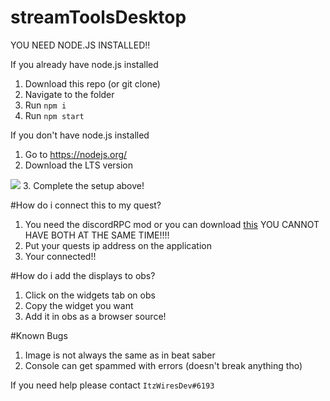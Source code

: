# streamToolsDesktop

YOU NEED NODE.JS INSTALLED!!

If you already have node.js installed

1. Download this repo (or git clone)
2. Navigate to the folder
3. Run `npm i`
4. Run `npm start`


If you don't have node.js installed

1. Go to <a href="https://nodejs.org/">https://nodejs.org/</a>
2. Download the LTS version
<img src="https://wiresdev.ga/lts.png">
3. Complete the setup above!

#How do i connect this to my quest?

1. You need the discordRPC mod or you can download <a href="https://wiresdev.ga">this</a> YOU CANNOT HAVE BOTH AT THE SAME TIME!!!!
2. Put your quests ip address on the application
3. Your connected!!

#How do i add the displays to obs?

1. Click on the widgets tab on obs
2. Copy the widget you want
3. Add it in obs as a browser source!

#Known Bugs
1. Image is not always the same as in beat saber
2. Console can get spammed with errors (doesn't break anything tho)

If you need help please contact `ItzWiresDev#6193`
